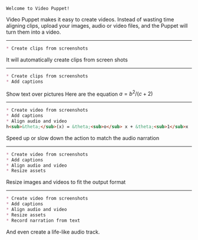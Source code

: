 ```
Welcome to Video Puppet!
```

Video Puppet makes it easy to create videos.  Instead of wasting time aligning
clips, upload your images, audio or video files, and the Puppet will turn them
into a video. 

---

```md
* Create clips from screenshots
```

It will automatically create clips from screen shots

---

```md
* Create clips from screenshots
* Add captions
```

Show text over pictures 
Here are the equation $a=b^2/(c+2)$


---

```md
* Create video from screenshots
* Add captions
* Align audio and video
h<sub>&theta;</sub>(x) = &theta;<sub>o</sub> x + &theta;<sub>1</sub>x

```

Speed up or slow down the action to match the audio narration

---

```md
* Create video from screenshots
* Add captions
* Align audio and video
* Resize assets 
```

Resize images and videos to fit the output format

---

```md
* Create video from screenshots
* Add captions
* Align audio and video
* Resize assets 
* Record narration from text
```
      
And even create a life-like audio track.
